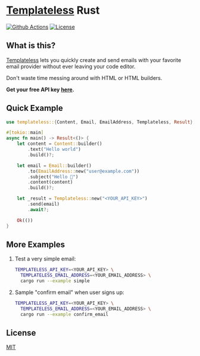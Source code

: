 # [Templateless](https://templateless.com) Rust

[![Github Actions](https://img.shields.io/github/actions/workflow/status/templateless/templateless-rust/tests.yml?style=flat-square)](https://github.com/templateless/templateless-rust/actions)
[![License](https://img.shields.io/github/license/templateless/templateless-rust?color=green&style=flat-square)](/LICENSE)

## What is this?

[Templateless](https://templateless.com) lets you quickly create and send emails with your favorite email provider without ever leaving your code editor.

Don't waste time messing around with HTML or HTML builders.

**Get your free API key [here](https://templateless.com).**

## Quick Example

```rust
use templateless::{Content, Email, EmailAddress, Templateless, Result};

#[tokio::main]
async fn main() -> Result<()> {
    let content = Content::builder()
        .text("Hello world")
        .build()?;

    let email = Email::builder()
        .to(EmailAddress::new("user@example.com"))
        .subject("Hello 👋")
        .content(content)
        .build()?;

    let _result = Templateless::new("<YOUR_API_KEY>")
        .send(email)
        .await?;

    Ok(())
}
```

## More Examples

1. Test a very simple email:

    ```bash
    TEMPLATELESS_API_KEY=<YOUR_API_KEY> \
      TEMPLATELESS_EMAIL_ADDRESS=<YOUR_EMAIL_ADDRESS> \
      cargo run --example simple
    ```

1. Sample "confirm email" when user signs up:

    ```bash
    TEMPLATELESS_API_KEY=<YOUR_API_KEY> \
      TEMPLATELESS_EMAIL_ADDRESS=<YOUR_EMAIL_ADDRESS> \
      cargo run --example confirm_email
    ```

## License

[MIT](LICENSE)
